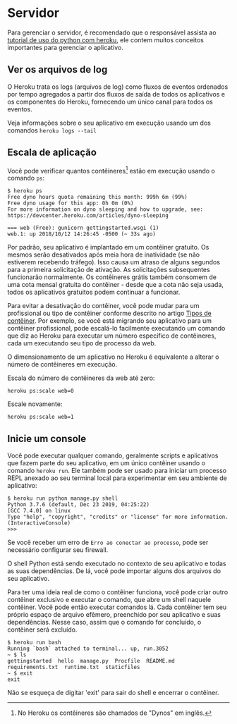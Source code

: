 # Servidor

Para gerenciar o servidor, é recomendado que o responsável assista ao [tutorial de uso do python com heroku](https://devcenter.heroku.com/articles/getting-started-with-python), ele contem muitos conceitos importantes para gerenciar o aplicativo.

## Ver os arquivos de log

O Heroku trata os logs (arquivos de log) como fluxos de eventos ordenados por tempo agregados a partir dos fluxos de saída de todos os aplicativos e os componentes do Heroku, fornecendo um único canal para todos os eventos.

Veja informações sobre o seu aplicativo em execução usando um dos comandos `heroku logs --tail`

## Escala de aplicação

Você pode verificar quantos contêineres[^1] estão em execução usando o comando `ps`:
[^1]: No Heroku os contêineres são chamados de "Dynos" em inglês.

```` shell
$ heroku ps
Free dyno hours quota remaining this month: 999h 6m (99%)
Free dyno usage for this app: 0h 0m (0%)
For more information on dyno sleeping and how to upgrade, see:
https://devcenter.heroku.com/articles/dyno-sleeping

=== web (Free): gunicorn gettingstarted.wsgi (1)
web.1: up 2018/10/12 14:26:45 -0500 (~ 33s ago)
````

Por padrão, seu aplicativo é implantado em um contêiner gratuito. Os mesmos serão desativados após meia hora de inatividade (se não estiverem recebendo tráfego). Isso causa um atraso de alguns segundos para a primeira solicitação de ativação. As solicitações subsequentes funcionarão normalmente. Os contêineres grátis também consomem de uma cota mensal gratuita do contêiner - desde que a cota não seja usada, todos os aplicativos gratuitos podem continuar a funcionar.

Para evitar a desativação do contêiner, você pode mudar para um profissional ou tipo de contêiner conforme descrito no artigo [Tipos de contêiner](https://devcenter.heroku.com/articles/dyno-types). Por exemplo, se você está migrando seu aplicativo para um contêiner profissional, pode escalá-lo facilmente executando um comando que diz ao Heroku para executar um número específico de contêineres, cada um executando seu tipo de processo da web.

O dimensionamento de um aplicativo no Heroku é equivalente a alterar o número de contêineres em execução.

Escala do número de contêineres da web até zero:

```` shell
heroku ps:scale web=0
````

Escale novamente:
```` shell
heroku ps:scale web=1

````

## Inicie um console

Você pode executar qualquer comando, geralmente scripts e aplicativos que fazem parte do seu aplicativo, em um único contêiner usando o comando `heroku run`. Ele também pode ser usado para iniciar um processo REPL anexado ao seu terminal local para experimentar em seu ambiente de aplicativo:

````shell
$ heroku run python manage.py shell
Python 3.7.6 (default, Dec 23 2019, 04:25:22)
[GCC 7.4.0] on linux
Type "help", "copyright", "credits" or "license" for more information.
(InteractiveConsole)
>>>
````

Se você receber um erro de ``Erro ao conectar ao processo``, pode ser necessário configurar seu firewall.

O shell Python está sendo executado no contexto de seu aplicativo e todas as suas dependências. De lá, você pode importar alguns dos arquivos do seu aplicativo.

Para ter uma ideia real de como o contêiner funciona, você pode criar outro contêiner exclusivo e executar o comando, que abre um shell naquele contêiner. Você pode então executar comandos lá. Cada contêiner tem seu próprio espaço de arquivo efêmero, preenchido por seu aplicativo e suas dependências. Nesse caso, assim que o comando for concluído, o contêiner será excluído.

````shell
$ heroku run bash
Running `bash` attached to terminal... up, run.3052
~ $ ls 
gettingstarted  hello  manage.py  Procfile  README.md  requirements.txt  runtime.txt  staticfiles
~ $ exit
exit
````

Não se esqueça de digitar 'exit' para sair do shell e encerrar o contêiner.